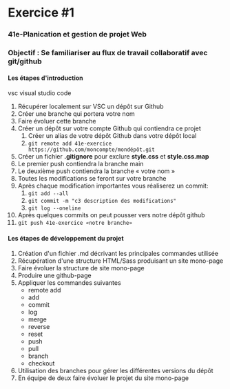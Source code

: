 # Exercice #1

### 41e-Planication et gestion de projet Web

### Objectif : Se familiariser au flux de travail collaboratif avec git/github

#### Les étapes d'introduction

vsc visual studio code

1. Récupérer localement sur VSC un dépôt sur Github
2. Créer une branche qui portera votre nom
3. Faire évoluer cette branche
4. Créer un dépôt sur votre compte Github qui contiendra ce projet
   1. Créer un alias de votre dépôt Github dans votre dépôt local
   2. `git remote add 41e-exercice  https://github.com/moncompte/mondépôt.git`
5. Créer un fichier **.gitignore** pour exclure **style.css** et **style.css.map**
6. Le premier push contiendra la branche main
7. Le deuxième push contiendra la branche « votre nom »
8. Toutes les modifications se feront sur votre branche
9. Après chaque modification importantes vous réaliserez un commit:
   1. `git add --all`
   2. `git commit -m "c3 description des modifications"`
   3. `git log --oneline`
10. Après quelques commits on peut pousser vers notre dépôt github
11. `git push 41e-exercice «notre branche»`

#### Les étapes de développement du projet

1. Création d'un fichier .md décrivant les principales commandes utilisée
2. Récupération d'une structure HTML/Sass produisant un site mono-page
3. Faire évoluer la structure de site mono-page
4. Produire une github-page
5. Appliquer les commandes suivantes
   - remote add
   - add
   - commit
   - log
   - merge
   - reverse
   - reset
   - push
   - pull
   - branch
   - checkout
6. Utilisation des branches pour gérer les différentes versions du dépôt
7. En équipe de deux faire évoluer le projet du site mono-page
